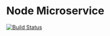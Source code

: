 # Node Microservice

[![Build Status](https://682d3f66.ngrok.io/api/badges/ThinkExpedite/node-microservice/status.svg)](https://682d3f66.ngrok.io/ThinkExpedite/node-microservice)

